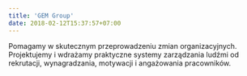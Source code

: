 ```yaml
---
title: 'GEM Group'
date: 2018-02-12T15:37:57+07:00
---
```

Pomagamy w skutecznym przeprowadzeniu zmian organizacyjnych. Projektujemy i wdrażamy praktyczne systemy zarządzania ludźmi od rekrutacji, wynagradzania, motywacji i angażowania pracowników.
